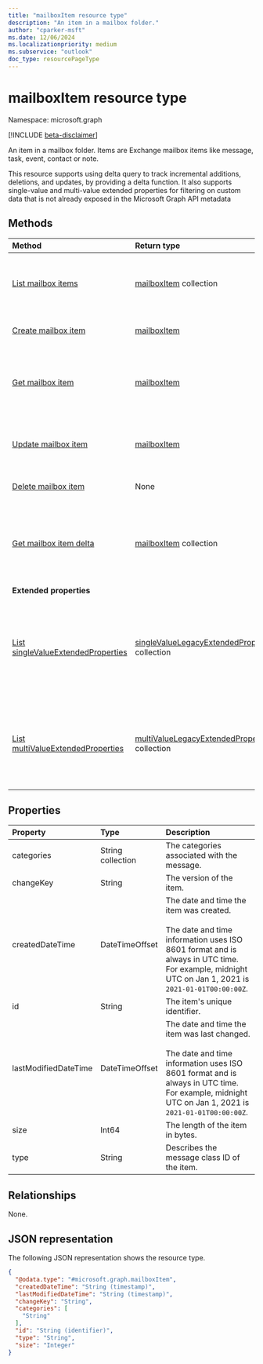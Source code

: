 ```yaml
---
title: "mailboxItem resource type"
description: "An item in a mailbox folder."
author: "cparker-msft"
ms.date: 12/06/2024
ms.localizationpriority: medium
ms.subservice: "outlook"
doc_type: resourcePageType
---
```


# mailboxItem resource type

Namespace: microsoft.graph

[!INCLUDE [beta-disclaimer](../../includes/beta-disclaimer.md)]

An item in a mailbox folder. Items are Exchange mailbox items like message, task, event, contact or note.

This resource supports using delta query to track incremental additions, deletions, and updates, by providing a delta function. It also supports single-value and multi-value extended properties for filtering on custom data that is not already exposed in the Microsoft Graph API metadata

## Methods
|Method|Return type|Description|
|:---|:---|:---|
|[List mailbox items](../api/mailboxfolder-list-items.md)|[mailboxItem](../resources/mailboxitem.md) collection|Get a list of the mailboxItem objects and their properties.|
|[Create mailbox item](../api/mailboxfolder-post-items.md)|[mailboxItem](../resources/mailboxitem.md)|Create a new mailboxItem object.|
|[Get mailbox item](../api/mailboxitem-get.md)|[mailboxItem](../resources/mailboxitem.md)|Read the properties and relationships of a mailboxItem object.|
|[Update mailbox item](../api/mailboxitem-update.md)|[mailboxItem](../resources/mailboxitem.md)|Update the properties of a mailboxItem object.|
|[Delete mailbox item](../api/mailboxfolder-delete-items.md)|None|Delete a mailboxItem object.|
|[Get mailbox item delta](../api/mailboxitem-delta.md)|[mailboxItem](../resources/mailboxitem.md) collection|Get a set of mailbox items that were added, deleted, or updated in a specified folder.|
|**Extended properties**| | |
|[List singleValueExtendedProperties](../api/mailboxitem-list-singlevalueextendedproperties.md)|[singleValueLegacyExtendedProperty](../resources/singlevaluelegacyextendedproperty.md) collection|Get mailboxItems that contain a single-value extended property by using `$expand` or `$filter`.|
|[List multiValueExtendedProperties](../api/mailboxitem-list-multivalueextendedproperties.md)|[multiValueLegacyExtendedProperty](../resources/multivaluelegacyextendedproperty.md) collection|Get a mailboxItem that contains a multi-value extended property by using `$expand`.|

## Properties
|Property|Type|Description|
|:---|:---|:---|
|categories|String collection|The categories associated with the message.|
|changeKey|String|The version of the item.|
|createdDateTime|DateTimeOffset|The date and time the item was created. <br><br> The date and time information uses ISO 8601 format and is always in UTC time. For example, midnight UTC on Jan 1, 2021 is `2021-01-01T00:00:00Z`.|
|id|String|The item's unique identifier.|
|lastModifiedDateTime|DateTimeOffset|The date and time the item was last changed. <br><br> The date and time information uses ISO 8601 format and is always in UTC time. For example, midnight UTC on Jan 1, 2021 is `2021-01-01T00:00:00Z`.|
|size|Int64|The length of the item in bytes.|
|type|String|Describes the message class ID of the item.|

## Relationships
None.

## JSON representation
The following JSON representation shows the resource type.
<!-- {
  "blockType": "resource",
  "keyProperty": "id",
  "@odata.type": "microsoft.graph.mailboxItem",
  "baseType": "microsoft.graph.outlookItem",
  "openType": false
}
-->
``` json
{
  "@odata.type": "#microsoft.graph.mailboxItem",
  "createdDateTime": "String (timestamp)",
  "lastModifiedDateTime": "String (timestamp)",
  "changeKey": "String",
  "categories": [
    "String"
  ],
  "id": "String (identifier)",
  "type": "String",
  "size": "Integer"
}
```
